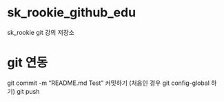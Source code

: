 # sk_rookie_github_edu
sk_rookie git 강의 저장소

# git 연동
git commit -m “README.md Test” 커밋하기
(처음인 경우 git config-global 하기)
git push

